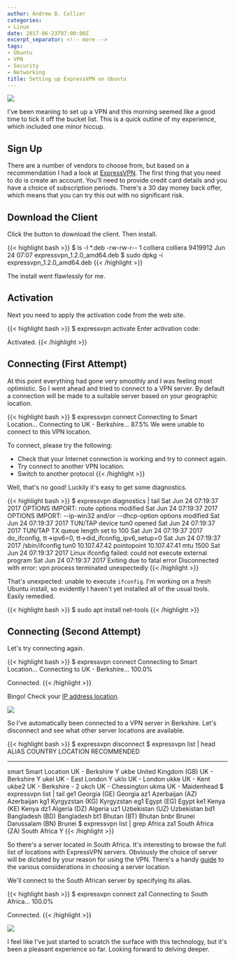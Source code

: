 ```yaml
---
author: Andrew B. Collier
categories:
- Linux
date: 2017-06-23T07:00:00Z
excerpt_separator: <!-- more -->
tags:
- Ubuntu
- VPN
- Security
- Networking
title: Setting up ExpressVPN on Ubuntu
---
```


![](/img/2017/06/expressvpn-logo.jpg)

I've been meaning to set up a VPN and this morning seemed like a good time to tick it off the bucket list. This is a quick outline of my experience, which included one minor hiccup.

<!--more-->

## Sign Up

There are a number of vendors to choose from, but based on a recommendation I had a look at [ExpressVPN](https://www.expressvpn.com/). The first thing that you need to do is create an account. You'll need to provide credit card details and you have a choice of subscription periods. There's a 30 day money back offer, which means that you can try this out with no significant risk.

## Download the Client

Click the button to download the client. Then install.

{{< highlight bash >}}
$ ls -l *.deb
-rw-rw-r-- 1 colliera colliera  9419912 Jun 24 07:07 expressvpn_1.2.0_amd64.deb
$ sudo dpkg -i expressvpn_1.2.0_amd64.deb
{{< /highlight >}}

The install went flawlessly for me.

## Activation

Next you need to apply the activation code from the web site.

{{< highlight bash >}}
$ expressvpn activate
Enter activation code: 

Activated.
{{< /highlight >}}

## Connecting (First Attempt)

At this point everything had gone very smoothly and I was feeling most optimistic. So I went ahead and tried to connect to a VPN server. By default a connection will be made to a suitable server based on your geographic location.

{{< highlight bash >}}
$ expressvpn connect
Connecting to Smart Location...
Connecting to UK - Berkshire...	87.5%
We were unable to connect to this VPN location.

To connect, please try the following:

   - Check that your Internet connection is working and try to connect again.
   - Try connect to another VPN location.
   - Switch to another protocol
{{< /highlight >}}

Well, that's no good! Luckily it's easy to get some diagnostics.

{{< highlight bash >}}
$ expressvpn diagnostics | tail
Sat Jun 24 07:19:37 2017 OPTIONS IMPORT: route options modified
Sat Jun 24 07:19:37 2017 OPTIONS IMPORT: --ip-win32 and/or --dhcp-option options modified
Sat Jun 24 07:19:37 2017 TUN/TAP device tun0 opened
Sat Jun 24 07:19:37 2017 TUN/TAP TX queue length set to 100
Sat Jun 24 07:19:37 2017 do_ifconfig, tt->ipv6=0, tt->did_ifconfig_ipv6_setup=0
Sat Jun 24 07:19:37 2017 /sbin/ifconfig tun0 10.107.47.42 pointopoint 10.107.47.41 mtu 1500
Sat Jun 24 07:19:37 2017 Linux ifconfig failed: could not execute external program
Sat Jun 24 07:19:37 2017 Exiting due to fatal error
Disconnected with error: vpn process terminated unexpectedly
{{< /highlight >}}

That's unexpected: unable to execute `ifconfig`. I'm working on a fresh Ubuntu install, so evidently I haven't yet installed all of the usual tools. Easily remedied.

{{< highlight bash >}}
$ sudo apt install net-tools
{{< /highlight >}}

## Connecting (Second Attempt)

Let's try connecting again.

{{< highlight bash >}}
$ expressvpn connect
Connecting to Smart Location...
Connecting to UK - Berkshire...	100.0%

Connected.
{{< /highlight >}}

Bingo! Check your [IP address location](https://www.expressvpn.com/what-is-my-ip).

![](/img/2017/06/expressvpn-ip-berkshire.png)

So I've automatically been connected to a VPN server in Berkshire. Let's disconnect and see what other server locations are available.

{{< highlight bash >}}
$ expressvpn disconnect
$ expressvpn list | head
ALIAS	COUNTRY					LOCATION			RECOMMENDED
-----	---------------				------------------------------	-----------
smart	Smart Location				UK - Berkshire			Y
ukbe	United Kingdom (GB)			UK - Berkshire			Y
ukel						UK - East London		Y
uklo						UK - London
ukke						UK - Kent
ukbe2						UK - Berkshire - 2
ukch						UK - Chessington
ukma						UK - Maidenhead
$ expressvpn list | tail
ge1	Georgia (GE)				Georgia
az1	Azerbaijan (AZ)				Azerbaijan
kg1	Kyrgyzstan (KG)				Kyrgyzstan
eg1	Egypt (EG)				Egypt
ke1	Kenya (KE)				Kenya
dz1	Algeria (DZ)				Algeria
uz1	Uzbekistan (UZ)				Uzbekistan
bd1	Bangladesh (BD)				Bangladesh
bt1	Bhutan (BT)				Bhutan
bnbr	Brunei Darussalam (BN)			Brunei
$ expressvpn list | grep Africa
za1	South Africa (ZA)			South Africa			Y
{{< /highlight >}}

So there's a server located in South Africa. It's interesting to browse the full list of locations with ExpressVPN servers. Obviously the choice of server will be dictated by your reason for using the VPN. There's a handy [guide](https://www.expressvpn.com/support/troubleshooting/server-locations/) to the various considerations in choosing a server location.

We'll connect to the South African server by specifying its alias.

{{< highlight bash >}}
$ expressvpn connect za1
Connecting to South Africa...	100.0%

Connected.
{{< /highlight >}}

![](/img/2017/06/expressvpn-ip-pretoria.png)

I feel like I've just started to scratch the surface with this technology, but it's been a pleasant experience so far. Looking forward to delving deeper.
